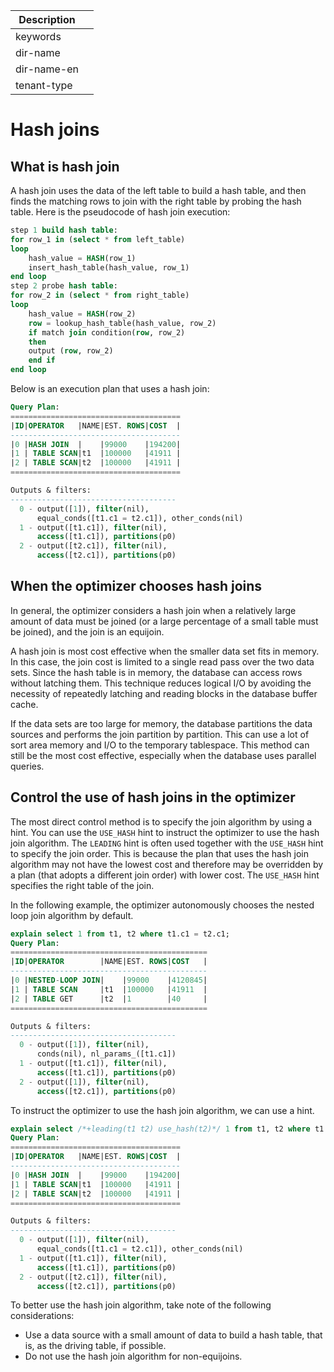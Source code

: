 | Description   |                 |
|---------------|-----------------|
| keywords      |                 |
| dir-name      |                 |
| dir-name-en   |                 |
| tenant-type   |                 |

# Hash joins

## What is hash join

A hash join uses the data of the left table to build a hash table, and then finds the matching rows to join with the right table by probing the hash table. Here is the pseudocode of hash join execution:

```sql
step 1 build hash table:
for row_1 in (select * from left_table)
loop
	hash_value = HASH(row_1)
	insert_hash_table(hash_value, row_1)
end loop
step 2 probe hash table:
for row_2 in (select * from right_table)
loop
	hash_value = HASH(row_2)
	row = lookup_hash_table(hash_value, row_2)
	if match join condition(row, row_2)
	then
  	output (row, row_2)
	end if
end loop
```

Below is an execution plan that uses a hash join:

```sql
Query Plan:
======================================
|ID|OPERATOR   |NAME|EST. ROWS|COST  |
--------------------------------------
|0 |HASH JOIN  |    |99000    |194200|
|1 | TABLE SCAN|t1  |100000   |41911 |
|2 | TABLE SCAN|t2  |100000   |41911 |
======================================

Outputs & filters:
-------------------------------------
  0 - output([1]), filter(nil),
      equal_conds([t1.c1 = t2.c1]), other_conds(nil)
  1 - output([t1.c1]), filter(nil),
      access([t1.c1]), partitions(p0)
  2 - output([t2.c1]), filter(nil),
      access([t2.c1]), partitions(p0)
```

## When the optimizer chooses hash joins

In general, the optimizer considers a hash join when a relatively large amount of data must be joined (or a large percentage of a small table must be joined), and the join is an equijoin.

A hash join is most cost effective when the smaller data set fits in memory. In this case, the join cost is limited to a single read pass over the two data sets. Since the hash table is in memory, the database can access rows without latching them. This technique reduces logical I/O by avoiding the necessity of repeatedly latching and reading blocks in the database buffer cache.

If the data sets are too large for memory, the database partitions the data sources and performs the join partition by partition. This can use a lot of sort area memory and I/O to the temporary tablespace. This method can still be the most cost effective, especially when the database uses parallel queries.

## Control the use of hash joins in the optimizer

The most direct control method is to specify the join algorithm by using a hint. You can use the `USE_HASH` hint to instruct the optimizer to use the hash join algorithm. The `LEADING` hint is often used together with the `USE_HASH` hint to specify the join order. This is because the plan that uses the hash join algorithm may not have the lowest cost and therefore may be overridden by a plan (that adopts a different join order) with lower cost. The `USE_HASH` hint specifies the right table of the join.

In the following example, the optimizer autonomously chooses the nested loop join algorithm by default.

```sql
explain select 1 from t1, t2 where t1.c1 = t2.c1;
Query Plan:
============================================
|ID|OPERATOR        |NAME|EST. ROWS|COST   |
--------------------------------------------
|0 |NESTED-LOOP JOIN|    |99000    |4120845|
|1 | TABLE SCAN     |t1  |100000   |41911  |
|2 | TABLE GET      |t2  |1        |40     |
============================================

Outputs & filters:
-------------------------------------
  0 - output([1]), filter(nil),
      conds(nil), nl_params_([t1.c1])
  1 - output([t1.c1]), filter(nil),
      access([t1.c1]), partitions(p0)
  2 - output([1]), filter(nil),
      access([t2.c1]), partitions(p0)
```

To instruct the optimizer to use the hash join algorithm, we can use a hint.

```sql
explain select /*+leading(t1 t2) use_hash(t2)*/ 1 from t1, t2 where t1.c1 = t2.c1;
Query Plan:
======================================
|ID|OPERATOR   |NAME|EST. ROWS|COST  |
--------------------------------------
|0 |HASH JOIN  |    |99000    |194200|
|1 | TABLE SCAN|t1  |100000   |41911 |
|2 | TABLE SCAN|t2  |100000   |41911 |
======================================

Outputs & filters:
-------------------------------------
  0 - output([1]), filter(nil),
      equal_conds([t1.c1 = t2.c1]), other_conds(nil)
  1 - output([t1.c1]), filter(nil),
      access([t1.c1]), partitions(p0)
  2 - output([t2.c1]), filter(nil),
      access([t2.c1]), partitions(p0)
```

To better use the hash join algorithm, take note of the following considerations:

* Use a data source with a small amount of data to build a hash table, that is, as the driving table, if possible.
* Do not use the hash join algorithm for non-equijoins.